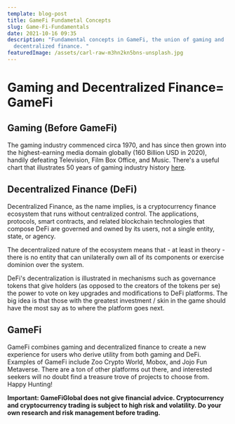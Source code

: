 ```yaml
---
template: blog-post
title: GameFi Fundametal Concepts
slug: Game-Fi-Fundamentals
date: 2021-10-16 09:35
description: "Fundamental concepts in GameFi, the union of gaming and
  decentralized finance. "
featuredImage: /assets/carl-raw-m3hn2kn5bns-unsplash.jpg
---
```

# Gaming and Decentralized Finance= GameFi

## Gaming (Before GameFi)

The gaming industry commenced circa 1970, and has since then grown into the highest-earning media domain globally (160 Billion USD in 2020), handily defeating Television, Film Box Office, and Music. There's a useful chart that illustrates 50 years of gaming industry history [here](https://www.visualcapitalist.com/wp-content/uploads/2020/11/history-of-gaming-by-revenue-share-full-size.html).

## Decentralized Finance (DeFi)

Decentralized Finance, as the name implies, is a cryptocurrency finance ecosystem that runs without centralized control. The applications, protocols, smart contracts, and related blockchain technologies that compose DeFi are governed and owned by its users, not a single  entity, state, or agency. 

The decentralized nature of the ecosystem means that - at least in theory - there is no entity that can unilaterally own all of its components or exercise dominion over the system. 

DeFi's decentralization is illustrated in mechanisms such as governance tokens that give holders (as opposed to the creators of the tokens per se) the power to vote on key upgrades and modifications to DeFi platforms. The big idea is that those with the greatest investment / skin in the game should have the most say as to where the platform goes next. 

## GameFi

GameFi combines gaming and decentralized finance to create a new experience for users who derive utility from both gaming and DeFi. Examples of GameFi include Zoo Crypto World, Mobox, and Jojo Fun Metaverse. There are a ton of other platforms out there, and interested seekers will no doubt find a treasure trove of projects to choose from.  Happy Hunting!



**Important: GameFiGlobal does not give financial advice. Cryptocurrency and cryptocurrency trading is subject to high risk and volatility. Do your own research and risk management before trading.**